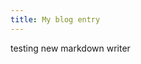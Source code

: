 ```yaml
---
title: My blog entry
---
```


testing new markdown writer
<!--stackedit_data:
eyJoaXN0b3J5IjpbMTc3NjE3ODg1OF19
-->